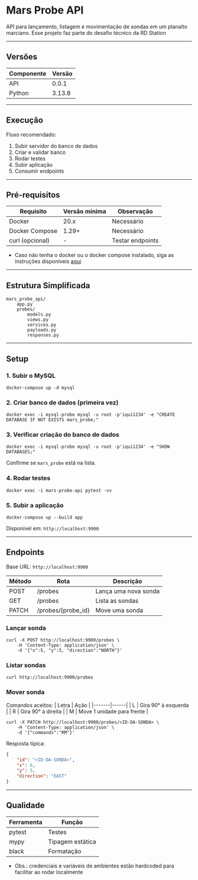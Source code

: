 # Mars Probe API

API para lançamento, listagem e movimentação de sondas em um planalto marciano. Esse projeto faz parte do desafio técnico da RD Station

---
## Versões
| Componente | Versão |
|------------|--------|
| API        | 0.0.1  |
| Python     | 3.13.8 |

---
## Execução

Fluxo recomendado:
1. Subir servidor do banco de dados
2. Criar e validar banco
3. Rodar testes
4. Subir aplicação
5. Consumir endpoints

---
## Pré-requisitos
| Requisito | Versão mínima | Observação |
|-----------|---------------|------------|
| Docker    | 20.x          | Necessário |
| Docker Compose | 1.29+    | Necessário |
| curl (opcional) | -       | Testar endpoints |

- Caso não tenha o docker ou o docker compose instalado, siga as instruções disponíveis [aqui](https://docs.docker.com/engine/)
---
## Estrutura Simplificada
```
mars_probe_api/
	app.py
	probes/
		models.py
		views.py
		services.py
		payloads.py
		responses.py
```

---
## Setup

### 1. Subir o MySQL
```
docker-compose up -d mysql
```

### 2. Criar banco de dados (primeira vez)
```
docker exec -i mysql-probe mysql -u root -p'iqui1234' -e "CREATE DATABASE IF NOT EXISTS mars_probe;"
```

### 3. Verificar criação do banco de dados
```
docker exec -i mysql-probe mysql -u root -p'iqui1234' -e "SHOW DATABASES;"
```
Confirme se `mars_probe` está na lista.

### 4. Rodar testes

```
docker exec -i mars-probe-api pytest -vv
```

### 5. Subir a aplicação
```
docker-compose up --build app
```
Disponível em: `http://localhost:9900`

---
## Endpoints
Base URL: `http://localhost:9900`

| Método | Rota | Descrição |
|--------|------|-----------|
| POST | /probes | Lança uma nova sonda |
| GET  | /probes | Lista as sondas |
| PATCH | /probes/{probe_id} | Move uma sonda |

### Lançar sonda
```
curl -X POST http://localhost:9900/probes \
	-H 'Content-Type: application/json' \
	-d '{"x":5, "y":5, "direction":"NORTH"}'
```

### Listar sondas
```
curl http://localhost:9900/probes
```

### Mover sonda
Comandos aceitos:
| Letra | Ação |
|-------|------|
| L | Gira 90° à esquerda |
| R | Gira 90° à direita |
| M | Move 1 unidade para frente |

```
curl -X PATCH http://localhost:9900/probes/<ID-DA-SONDA> \
	-H 'Content-Type: application/json' \
	-d '{"commands":"RM"}'
```

Resposta típica:
```json
{
	"id": "<ID-DA-SONDA>",
	"x": 6,
	"y": 5,
	"direction": "EAST"
}
```

---
## Qualidade
| Ferramenta | Função |
|------------|--------|
| pytest | Testes |
| mypy | Tipagem estática |
| black | Formatação |

- Obs.: credenciais e variáveis de ambientes estão hardcoded para facilitar ao rodar localmente